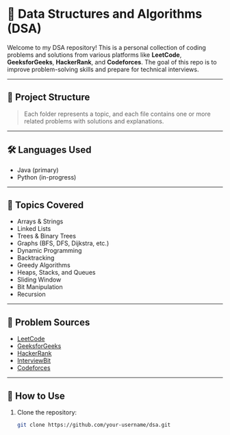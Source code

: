 # 🧠 Data Structures and Algorithms (DSA)

Welcome to my DSA repository! This is a personal collection of coding problems and solutions from various platforms like **LeetCode**, **GeeksforGeeks**, **HackerRank**, and **Codeforces**. The goal of this repo is to improve problem-solving skills and prepare for technical interviews.

---

## 📂 Project Structure


> Each folder represents a topic, and each file contains one or more related problems with solutions and explanations.

---

## 🛠️ Languages Used

- Java (primary)
- Python (in-progress)

---

## 📌 Topics Covered

- Arrays & Strings
- Linked Lists
- Trees & Binary Trees
- Graphs (BFS, DFS, Dijkstra, etc.)
- Dynamic Programming
- Backtracking
- Greedy Algorithms
- Heaps, Stacks, and Queues
- Sliding Window
- Bit Manipulation
- Recursion

---

## 🧩 Problem Sources

- [LeetCode](https://leetcode.com/)
- [GeeksforGeeks](https://www.geeksforgeeks.org/)
- [HackerRank](https://www.hackerrank.com/)
- [InterviewBit](https://www.interviewbit.com/)
- [Codeforces](https://codeforces.com/)

---

## 📖 How to Use

1. Clone the repository:
   ```bash
   git clone https://github.com/your-username/dsa.git
